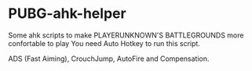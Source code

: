 # PUBG-ahk-helper
Some ahk scripts to make PLAYERUNKNOWN'S BATTLEGROUNDS more confortable to play
You need Auto Hotkey to run this script.

ADS (Fast Aiming), CrouchJump, AutoFire and Compensation.
